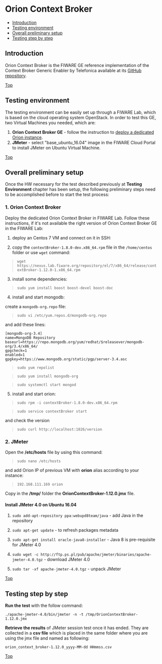 # Orion Context Broker #

* [Introduction](#introduction)
* [Testing environment](#testing-environment)
* [Overall preliminary setup](#overall-preliminary-setup)
* [Testing step by step](#testing-step-by-step)


## Introduction ##

Orion Context Broker is the FIWARE GE reference implementation of the Context Broker Generic Enabler by Telefonica available at its [GitHub repository](https://github.com/telefonicaid/fiware-orion). 

[Top](#orion-context-broker)

## Testing environment ##

The testing environment can be easily set up through a FIWARE Lab, which is based on the cloud operating system OpenStack. 
In order to test this GE, two Virtual Machines you needed, which are: 

1. **Orion Context Broker GE** - follow the instruction to [deploy a dedicated Orion instance](https://catalogue.fiware.org/enablers/publishsubscribe-context-broker-orion-context-broker/creating-instances). 
2. **JMeter** - select "base_ubuntu_16.04" image in the FIWARE Cloud Portal to install JMeter on Ubuntu Virtual Machine.

[Top](#orion-context-broker)

## Overall preliminary setup ##

Once the HW necessary for the test described previously at **Testing Environment** chapter has been setup, the following preliminary steps need to be accomplished before to start the test process:

### 1. Orion Context Broker ###

Deploy the dedicated Orion Context Broker in FIWARE Lab. Follow these instructions, if it's not available the right version of Orion Context Broker GE in the FIWARE Lab: 

1) deploy an Centos 7 VM and connect on it in SSH: 

2) copy the `contextBroker-1.8.0-dev.x86_64.rpm` file in the `/home/centos` folder or use `wget` command:

> `wget https://nexus.lab.fiware.org/repository/el/7/x86_64/release/contextBroker-1.12.0-1.x86_64.rpm` 

3) install some dependencies:

> `sudo yum install boost boost-devel boost-doc`

4) install and start mongodb:
 
create a `mongodb-org.repo` file:
 
> `sudo vi /etc/yum.repos.d/mongodb-org.repo`

and add these lines:

	[mongodb-org-3.4]
	name=MongoDB Repository
	baseurl=https://repo.mongodb.org/yum/redhat/$releasever/mongodb-org/3.4/x86_64/
	gpgcheck=1
	enabled=1
	gpgkey=https://www.mongodb.org/static/pgp/server-3.4.asc

> `sudo yum repolist`

> `sudo yum install mongodb-org`

> `sudo systemctl start mongod`
   
5) install and start orion:
   
> `sudo rpm -i contextBroker-1.8.0-dev.x86_64.rpm`

> `sudo service contextBroker start`

and check the version

> `sudo curl http://localhost:1026/version`


### 2. JMeter ###

Open the **/etc/hosts** file by using this command:

> `sudo nano /etc/hosts` 

and add Orion IP of previous VM with **orion** alias according to your instance: 

> `192.168.111.169 orion`


Copy in the **/tmp/** folder the **OrionContextBroker-1.12.0.jmx** file.


#### Install JMeter 4.0 on Ubuntu 16.04 ####

1. `sudo add-apt-repository ppa:webupd8team/java` - add Java in the repository

2. `sudo apt-get update` - to refresh packages metadata

3. `sudo apt-get install oracle-java8-installer` - Java 8 is pre-requisite for JMeter 4.0

4. `sudo wget -c http://ftp.ps.pl/pub/apache/jmeter/binaries/apache-jmeter-4.0.tgz` - download JMeter 4.0

5. `sudo tar -xf apache-jmeter-4.0.tgz` - unpack JMeter

[Top](#orion-context-broker)

## Testing step by step ##

**Run the test** with the follow command: 

`./apache-jmeter-4.0/bin/jmeter -n -t /tmp/OrionContextBroker-1.12.0.jmx`

**Retrieve the results** of JMeter session test once it has ended. They are collected in a **csv file** which is placed in the same folder where you are using the jmx file and named as following: 

`orion_context_broker-1.12.0_yyyy-MM-dd HHmmss.csv`

[Top](#orion-context-broker)